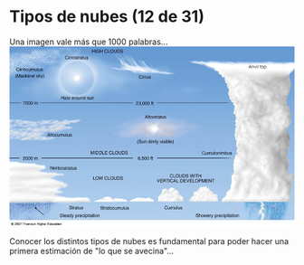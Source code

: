 # Tipos de nubes (12 de 31)

Una imagen vale más que 1000 palabras...![tipos nubes](img/cloud_summ_schem.jpg)

Conocer los distintos tipos de nubes es fundamental para poder hacer una primera estimación de "lo que se avecina"...

